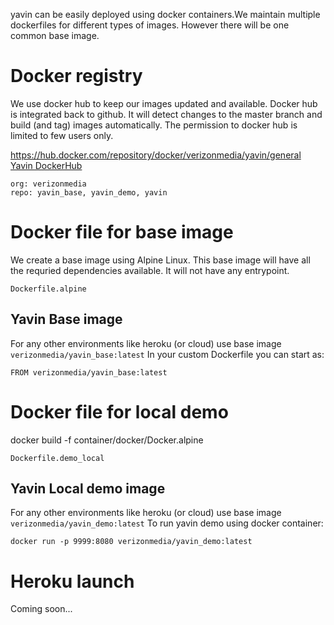 yavin can be easily deployed using docker containers.We maintain
multiple dockerfiles for different types of images. However there
will be one common base image.

# Docker registry

We use docker hub to keep our images updated and available.
Docker hub is integrated back to github. It will detect changes
to the master branch and build (and tag) images automatically.
The permission to docker hub is limited to few users only.

https://hub.docker.com/repository/docker/verizonmedia/yavin/general
[Yavin DockerHub](https://hub.docker.com/repository/docker/verizonmedia/yavin/general)

```
org: verizonmedia
repo: yavin_base, yavin_demo, yavin
```

# Docker file for base image

We create a base image using Alpine Linux. This base image
will have all the requried dependencies available. It will
not have any entrypoint.

```
Dockerfile.alpine
```

## Yavin Base image
For any other environments like heroku (or cloud) use base image ```verizonmedia/yavin_base:latest```
In your custom Dockerfile you can start as:
```
FROM verizonmedia/yavin_base:latest
```

# Docker file for local demo
docker build -f container/docker/Docker.alpine

```
Dockerfile.demo_local
```

## Yavin Local demo image
For any other environments like heroku (or cloud) use base image ```verizonmedia/yavin_demo:latest```
To run yavin demo using docker container:
```
docker run -p 9999:8080 verizonmedia/yavin_demo:latest
```

# Heroku launch
Coming soon...
